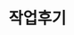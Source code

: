 ---
layout: blog
title: "작업후기"
description: "작업후기"
pagination: 
  enabled: true
  collection: all
  category: workreview
  permalink: /workreview/:num/
  sort_field: 'date'
  sort_reverse: true
---